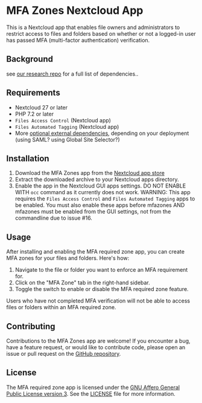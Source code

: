 <!-- SPDX-FileCopyrightText: Pondersource <michiel@pondersource.com> -->
<!-- SPDX-FileCopyrightText: SUNET <kano@sunet.se> -->
<!-- SPDX-License-Identifier: AGPL-3.0-or-later -->
# MFA Zones Nextcloud App

This is a Nextcloud app that enables file owners and administrators to restrict access to files and folders based on whether or not a logged-in user has passed MFA (multi-factor authentication) verification.

## Background
see [our research repo](https://github.com/pondersource/nextcloud-mfa-awareness#nextcloud-mfa-awareness) for a full list of dependencies..

## Requirements

- Nextcloud 27 or later
- PHP 7.2 or later
- `Files Access Control` (Nextcloud app)
- `Files Automated Tagging` (Nextcloud app)
- More [optional external dependencies](https://github.com/pondersource/nextcloud-mfa-awareness#nextcloud-mfa-awareness), depending on your deployment (using SAML? using Global Site Selector?)

## Installation

1. Download the MFA Zones app from the [Nextcloud app store](https://apps.nextcloud.com/apps/mfazones)
2. Extract the downloaded archive to your Nextcloud apps directory.
3. Enable the app in the Nextcloud GUI apps settings. DO NOT ENABLE WITH `occ` command as it currently does not work.
WARNING: This app requires the `Files Access Control` and `Files Automated Tagging` apps to be enabled. You must also enable these apps before mfazones AND mfazones must be enabled from the GUI settings, not from the commandline due to issue #16.


## Usage

After installing and enabling the MFA required zone app, you can create MFA zones for your files and folders. Here's how:

1. Navigate to the file or folder you want to enforce an MFA requirement for.
2. Click on the "MFA Zone" tab in the right-hand sidebar.
3. Toggle the switch to enable or disable the MFA required zone feature.

Users who have not completed MFA verification will not be able to access files or folders within an MFA required zone.

## Contributing

Contributions to the MFA Zones app are welcome! If you encounter a bug, have a feature request, or would like to contribute code, please open an issue or pull request on the [GitHub repository](https://github.com/SUNET/nextcloud-mfazones).

## License

The MFA required zone app is licensed under the [GNU Affero General Public License version 3](https://www.gnu.org/licenses/agpl-3.0.html). See the [LICENSE](LICENSE) file for more information.
